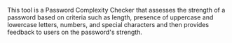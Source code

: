 This tool is a Password Complexity Checker that assesses the strength of a password based on criteria such as length, presence of uppercase and lowercase letters, numbers, and special characters and then provides feedback to users on the password's strength.
